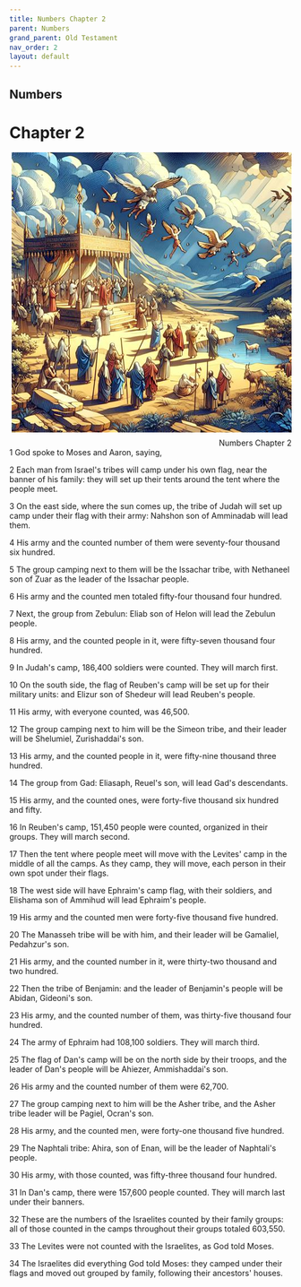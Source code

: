 ```yaml
---
title: Numbers Chapter 2
parent: Numbers
grand_parent: Old Testament
nav_order: 2
layout: default
---
```


## Numbers

# Chapter 2

<div style="clear: both; text-align: right;">
    <img src="/assets/Image/Numbers/500/2.jpg" alt="Numbers Chapter 2" class="chapter-image" style="max-width: 100%; height: auto; float: right; margin: 0 0 10px 10px; padding-left: 10%;">
    <figcaption style="font-size: 14px;">Numbers Chapter 2</figcaption>
</div>
1 God spoke to Moses and Aaron, saying,

2 Each man from Israel's tribes will camp under his own flag, near the banner of his family: they will set up their tents around the tent where the people meet.

3 On the east side, where the sun comes up, the tribe of Judah will set up camp under their flag with their army: Nahshon son of Amminadab will lead them.

4 His army and the counted number of them were seventy-four thousand six hundred.

5 The group camping next to them will be the Issachar tribe, with Nethaneel son of Zuar as the leader of the Issachar people.

6 His army and the counted men totaled fifty-four thousand four hundred.

7 Next, the group from Zebulun: Eliab son of Helon will lead the Zebulun people.

8 His army, and the counted people in it, were fifty-seven thousand four hundred.

9 In Judah's camp, 186,400 soldiers were counted. They will march first.

10 On the south side, the flag of Reuben's camp will be set up for their military units: and Elizur son of Shedeur will lead Reuben's people.

11 His army, with everyone counted, was 46,500.

12 The group camping next to him will be the Simeon tribe, and their leader will be Shelumiel, Zurishaddai's son.

13 His army, and the counted people in it, were fifty-nine thousand three hundred.

14 The group from Gad: Eliasaph, Reuel's son, will lead Gad's descendants.

15 His army, and the counted ones, were forty-five thousand six hundred and fifty.

16 In Reuben's camp, 151,450 people were counted, organized in their groups. They will march second.

17 Then the tent where people meet will move with the Levites' camp in the middle of all the camps. As they camp, they will move, each person in their own spot under their flags.

18 The west side will have Ephraim's camp flag, with their soldiers, and Elishama son of Ammihud will lead Ephraim's people.

19 His army and the counted men were forty-five thousand five hundred.

20 The Manasseh tribe will be with him, and their leader will be Gamaliel, Pedahzur's son.

21 His army, and the counted number in it, were thirty-two thousand and two hundred.

22 Then the tribe of Benjamin: and the leader of Benjamin's people will be Abidan, Gideoni's son.

23 His army, and the counted number of them, was thirty-five thousand four hundred.

24 The army of Ephraim had 108,100 soldiers. They will march third.

25 The flag of Dan's camp will be on the north side by their troops, and the leader of Dan's people will be Ahiezer, Ammishaddai's son.

26 His army and the counted number of them were 62,700.

27 The group camping next to him will be the Asher tribe, and the Asher tribe leader will be Pagiel, Ocran's son.

28 His army, and the counted men, were forty-one thousand five hundred.

29 The Naphtali tribe: Ahira, son of Enan, will be the leader of Naphtali's people.

30 His army, with those counted, was fifty-three thousand four hundred.

31 In Dan's camp, there were 157,600 people counted. They will march last under their banners.

32 These are the numbers of the Israelites counted by their family groups: all of those counted in the camps throughout their groups totaled 603,550.

33 The Levites were not counted with the Israelites, as God told Moses.

34 The Israelites did everything God told Moses: they camped under their flags and moved out grouped by family, following their ancestors' houses.


